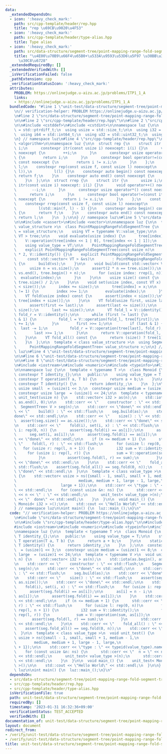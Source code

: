 ```yaml
---
data:
  _extendedDependsOn:
  - icon: ':heavy_check_mark:'
    path: src/cpp-template/header/rep.hpp
    title: "rep \u69CB\u9020\u4F53"
  - icon: ':heavy_check_mark:'
    path: src/cpp-template/header/type-alias.hpp
    title: Type alias
  - icon: ':heavy_check_mark:'
    path: src/data-structure/segment-tree/point-mapping-range-fold-segment-tree.hpp
    title: "\u4E00\u70B9\u66F4\u65B0+\u533A\u9593\u53D6\u5F97 \u30BB\u30B0\u30E1\u30F3\
      \u30C8\u6728"
  _extendedRequiredBy: []
  _extendedVerifiedWith: []
  _isVerificationFailed: false
  _pathExtension: cpp
  _verificationStatusIcon: ':heavy_check_mark:'
  attributes:
    PROBLEM: https://onlinejudge.u-aizu.ac.jp/problems/ITP1_1_A
    links:
    - https://onlinejudge.u-aizu.ac.jp/problems/ITP1_1_A
  bundledCode: "#line 1 \"unit-test/data-structure/segment-tree/point-mapping-range-fold-segment-tree.test.cpp\"\
    \n// verification-helper: PROBLEM https://onlinejudge.u-aizu.ac.jp/problems/ITP1_1_A\n\
    \n#line 2 \"src/data-structure/segment-tree/point-mapping-range-fold-segment-tree.hpp\"\
    \n\n#line 2 \"src/cpp-template/header/rep.hpp\"\n\n#line 2 \"src/cpp-template/header/type-alias.hpp\"\
    \n\n#include <cstddef>\n#include <cstdint>\n\nnamespace luz {\n\n  using isize\
    \ = std::ptrdiff_t;\n  using usize = std::size_t;\n\n  using i32 = std::int32_t;\n\
    \  using i64 = std::int64_t;\n  using u32 = std::uint32_t;\n  using u64 = std::uint64_t;\n\
    \n} // namespace luz\n#line 4 \"src/cpp-template/header/rep.hpp\"\n\n#include\
    \ <algorithm>\n\nnamespace luz {\n\n  struct rep {\n    struct itr {\n      usize\
    \ i;\n      constexpr itr(const usize i) noexcept: i(i) {}\n      void operator++()\
    \ noexcept {\n        ++i;\n      }\n      constexpr usize operator*() const noexcept\
    \ {\n        return i;\n      }\n      constexpr bool operator!=(const itr x)\
    \ const noexcept {\n        return i != x.i;\n      }\n    };\n    const itr f,\
    \ l;\n    constexpr rep(const usize f, const usize l) noexcept\n        : f(std::min(f,\
    \ l)),\n          l(l) {}\n    constexpr auto begin() const noexcept {\n     \
    \ return f;\n    }\n    constexpr auto end() const noexcept {\n      return l;\n\
    \    }\n  };\n\n  struct rrep {\n    struct itr {\n      usize i;\n      constexpr\
    \ itr(const usize i) noexcept: i(i) {}\n      void operator++() noexcept {\n \
    \       --i;\n      }\n      constexpr usize operator*() const noexcept {\n  \
    \      return i;\n      }\n      constexpr bool operator!=(const itr x) const\
    \ noexcept {\n        return i != x.i;\n      }\n    };\n    const itr f, l;\n\
    \    constexpr rrep(const usize f, const usize l) noexcept\n        : f(l - 1),\n\
    \          l(std::min(f, l) - 1) {}\n    constexpr auto begin() const noexcept\
    \ {\n      return f;\n    }\n    constexpr auto end() const noexcept {\n     \
    \ return l;\n    }\n  };\n\n} // namespace luz\n#line 5 \"src/data-structure/segment-tree/point-mapping-range-fold-segment-tree.hpp\"\
    \n\n#include <cassert>\n#include <vector>\n\nnamespace luz {\n\n  template < class\
    \ value_structure >\n  class PointMappingRangeFoldSegmentTree {\n    using V \
    \ = value_structure;\n    using VT = typename V::value_type;\n\n    std::vector<\
    \ VT > tree;\n\n    void evaluate(usize index) {\n      tree[index] =\n      \
    \    V::operation(tree[index << 1 | 0], tree[index << 1 | 1]);\n    }\n\n   public:\n\
    \    using value_type = VT;\n\n    PointMappingRangeFoldSegmentTree() = default;\n\
    \    explicit PointMappingRangeFoldSegmentTree(const usize n)\n        : tree(n\
    \ * 2, V::identity()) {}\n    explicit PointMappingRangeFoldSegmentTree(\n   \
    \     const std::vector< VT > &vs)\n        : PointMappingRangeFoldSegmentTree(vs.size())\
    \ {\n      build(vs);\n    }\n\n    void build(const std::vector< VT > &vs) {\n\
    \      usize n = vs.size();\n      assert(2 * n == tree.size());\n      std::copy(vs.begin(),\
    \ vs.end(), tree.begin() + n);\n      for (usize index: rrep(1, n)) {\n      \
    \  evaluate(index);\n      }\n    }\n\n    usize size() const {\n      return\
    \ tree.size() / 2;\n    }\n\n    void set(usize index, const VT x) {\n      assert(index\
    \ < size());\n      index += size();\n      tree[index] = x;\n\n      while (index\
    \ != 1) {\n        index >>= 1;\n        evaluate(index);\n      }\n    }\n\n\
    \    VT fold(usize index) const {\n      assert(index < size());\n\n      return\
    \ tree[index + size()];\n    }\n\n    VT fold(usize first, usize last) const {\n\
    \      assert(first <= last);\n      assert(last <= size());\n\n      first +=\
    \ size();\n      last += size();\n\n      VT fold_l = V::identity();\n      VT\
    \ fold_r = V::identity();\n\n      while (first != last) {\n        if (first\
    \ & 1) {\n          fold_l = V::operation(fold_l, tree[first]);\n          first\
    \ += 1;\n        }\n        first >>= 1;\n\n        if (last & 1) {\n        \
    \  last -= 1;\n          fold_r = V::operation(tree[last], fold_r);\n        }\n\
    \        last >>= 1;\n      }\n\n      return V::operation(fold_l, fold_r);\n\
    \    }\n\n    VT fold_all() const {\n      return (size() ? tree[1] : V::identity());\n\
    \    }\n  };\n\n  template < class value_structure >\n  using SegmentTree =\n\
    \      PointMappingRangeFoldSegmentTree< value_structure >;\n\n} // namespace\
    \ luz\n#line 4 \"unit-test/data-structure/segment-tree/point-mapping-range-fold-segment-tree.test.cpp\"\
    \n\n#line 6 \"unit-test/data-structure/segment-tree/point-mapping-range-fold-segment-tree.test.cpp\"\
    \n\n#line 8 \"unit-test/data-structure/segment-tree/point-mapping-range-fold-segment-tree.test.cpp\"\
    \n#include <iostream>\n#include <numeric>\n#include <typeinfo>\n#line 12 \"unit-test/data-structure/segment-tree/point-mapping-range-fold-segment-tree.test.cpp\"\
    \n\nnamespace luz {\n\n  template < typename T >\n  class Monoid {\n    static\
    \ constexpr T identity_{};\n\n   public:\n    using value_type = T;\n\n    static\
    \ constexpr T operation(T a, T b) {\n      return a + b;\n    }\n\n    static\
    \ constexpr T identity() {\n      return identity_;\n    }\n  };\n\n  constexpr\
    \ usize small  = (usize)1 << 3;\n  constexpr usize medium = (usize)1 << 8;\n \
    \ constexpr usize large  = (usize)1 << 24;\n\n  template < typename V >\n  void\
    \ unit_test(usize n) {\n    std::vector< i32 > as(n);\n    std::iota(as.begin(),\
    \ as.end(), 0);\n\n    std::cerr << \"    constructor : \" << std::flush;\n  \
    \  SegmentTree< V > seg(n);\n    std::cerr << \"done\" << std::endl;\n\n    std::cerr\
    \ << \"    build() : \" << std::flush;\n    seg.build(as);\n    std::cerr << \"\
    done\" << std::endl;\n\n    std::cerr << \"    size() : \" << std::flush;\n  \
    \  assert(seg.size() == as.size());\n    std::cerr << \"done\" << std::endl;\n\
    \n    std::cerr << \"    fold(i), set(i, x) : \" << std::flush;\n    for (usize\
    \ i: rep(0, n)) {\n      assert(seg.fold(i) == as[i]);\n\n      as[i] = n - i;\n\
    \      seg.set(i, as[i]);\n      assert(seg.fold(i) == as[i]);\n    }\n    std::cerr\
    \ << \"done\" << std::endl;\n\n    if (n <= medium + 1) {\n      std::cerr <<\
    \ \"    fold(l, r) : \" << std::flush;\n      for (usize l: rep(0, n))\n     \
    \   for (usize r: rep(l, n + 1)) {\n          i32 sum = V::identity();\n     \
    \     for (usize i: rep(l, r)) {\n            sum = V::operation(sum, as[i]);\n\
    \          }\n          assert(seg.fold(l, r) == sum);\n        }\n      std::cerr\
    \ << \"done\" << std::endl;\n    }\n\n    std::cerr << \"    fold_all() : \" <<\
    \ std::flush;\n    assert(seg.fold_all() == seg.fold(0, n));\n    std::cerr <<\
    \ \"done\" << std::endl;\n  }\n\n  template < class value_type >\n  void unit_test()\
    \ {\n    std::vector< usize > ns({small - 1, small, small + 1, medium - 1,\n \
    \                            medium, medium + 1, large - 1, large,\n         \
    \                    large + 1});\n\n    std::cerr << \"type : \" << typeid(value_type).name()\
    \ << std::endl;\n    for (const usize &n: ns) {\n      std::cerr << \"  n = \"\
    \ << n << \" : \" << std::endl;\n      unit_test< value_type >(n);\n      std::cerr\
    \ << \"  done\" << std::endl;\n    }\n  }\n\n  void main_() {\n    unit_test<\
    \ Monoid< i32 > >();\n\n    std::cout << \"Hello World\" << std::endl;\n  }\n\n\
    } // namespace luz\n\nint main() {\n  luz::main_();\n}\n"
  code: "// verification-helper: PROBLEM https://onlinejudge.u-aizu.ac.jp/problems/ITP1_1_A\n\
    \n#include \"src/data-structure/segment-tree/point-mapping-range-fold-segment-tree.hpp\"\
    \n\n#include \"src/cpp-template/header/type-alias.hpp\"\n\n#include <cassert>\n\
    #include <iostream>\n#include <numeric>\n#include <typeinfo>\n#include <vector>\n\
    \nnamespace luz {\n\n  template < typename T >\n  class Monoid {\n    static constexpr\
    \ T identity_{};\n\n   public:\n    using value_type = T;\n\n    static constexpr\
    \ T operation(T a, T b) {\n      return a + b;\n    }\n\n    static constexpr\
    \ T identity() {\n      return identity_;\n    }\n  };\n\n  constexpr usize small\
    \  = (usize)1 << 3;\n  constexpr usize medium = (usize)1 << 8;\n  constexpr usize\
    \ large  = (usize)1 << 24;\n\n  template < typename V >\n  void unit_test(usize\
    \ n) {\n    std::vector< i32 > as(n);\n    std::iota(as.begin(), as.end(), 0);\n\
    \n    std::cerr << \"    constructor : \" << std::flush;\n    SegmentTree< V >\
    \ seg(n);\n    std::cerr << \"done\" << std::endl;\n\n    std::cerr << \"    build()\
    \ : \" << std::flush;\n    seg.build(as);\n    std::cerr << \"done\" << std::endl;\n\
    \n    std::cerr << \"    size() : \" << std::flush;\n    assert(seg.size() ==\
    \ as.size());\n    std::cerr << \"done\" << std::endl;\n\n    std::cerr << \"\
    \    fold(i), set(i, x) : \" << std::flush;\n    for (usize i: rep(0, n)) {\n\
    \      assert(seg.fold(i) == as[i]);\n\n      as[i] = n - i;\n      seg.set(i,\
    \ as[i]);\n      assert(seg.fold(i) == as[i]);\n    }\n    std::cerr << \"done\"\
    \ << std::endl;\n\n    if (n <= medium + 1) {\n      std::cerr << \"    fold(l,\
    \ r) : \" << std::flush;\n      for (usize l: rep(0, n))\n        for (usize r:\
    \ rep(l, n + 1)) {\n          i32 sum = V::identity();\n          for (usize i:\
    \ rep(l, r)) {\n            sum = V::operation(sum, as[i]);\n          }\n   \
    \       assert(seg.fold(l, r) == sum);\n        }\n      std::cerr << \"done\"\
    \ << std::endl;\n    }\n\n    std::cerr << \"    fold_all() : \" << std::flush;\n\
    \    assert(seg.fold_all() == seg.fold(0, n));\n    std::cerr << \"done\" << std::endl;\n\
    \  }\n\n  template < class value_type >\n  void unit_test() {\n    std::vector<\
    \ usize > ns({small - 1, small, small + 1, medium - 1,\n                     \
    \        medium, medium + 1, large - 1, large,\n                             large\
    \ + 1});\n\n    std::cerr << \"type : \" << typeid(value_type).name() << std::endl;\n\
    \    for (const usize &n: ns) {\n      std::cerr << \"  n = \" << n << \" : \"\
    \ << std::endl;\n      unit_test< value_type >(n);\n      std::cerr << \"  done\"\
    \ << std::endl;\n    }\n  }\n\n  void main_() {\n    unit_test< Monoid< i32 >\
    \ >();\n\n    std::cout << \"Hello World\" << std::endl;\n  }\n\n} // namespace\
    \ luz\n\nint main() {\n  luz::main_();\n}\n"
  dependsOn:
  - src/data-structure/segment-tree/point-mapping-range-fold-segment-tree.hpp
  - src/cpp-template/header/rep.hpp
  - src/cpp-template/header/type-alias.hpp
  isVerificationFile: true
  path: unit-test/data-structure/segment-tree/point-mapping-range-fold-segment-tree.test.cpp
  requiredBy: []
  timestamp: '2023-01-31 16:32:36+09:00'
  verificationStatus: TEST_ACCEPTED
  verifiedWith: []
documentation_of: unit-test/data-structure/segment-tree/point-mapping-range-fold-segment-tree.test.cpp
layout: document
redirect_from:
- /verify/unit-test/data-structure/segment-tree/point-mapping-range-fold-segment-tree.test.cpp
- /verify/unit-test/data-structure/segment-tree/point-mapping-range-fold-segment-tree.test.cpp.html
title: unit-test/data-structure/segment-tree/point-mapping-range-fold-segment-tree.test.cpp
---
```

